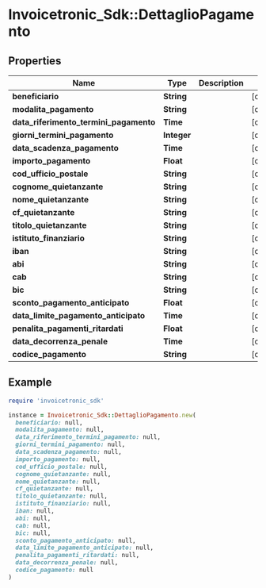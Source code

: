 # Invoicetronic_Sdk::DettaglioPagamento

## Properties

| Name | Type | Description | Notes |
| ---- | ---- | ----------- | ----- |
| **beneficiario** | **String** |  | [optional] |
| **modalita_pagamento** | **String** |  | [optional] |
| **data_riferimento_termini_pagamento** | **Time** |  | [optional] |
| **giorni_termini_pagamento** | **Integer** |  | [optional] |
| **data_scadenza_pagamento** | **Time** |  | [optional] |
| **importo_pagamento** | **Float** |  | [optional] |
| **cod_ufficio_postale** | **String** |  | [optional] |
| **cognome_quietanzante** | **String** |  | [optional] |
| **nome_quietanzante** | **String** |  | [optional] |
| **cf_quietanzante** | **String** |  | [optional] |
| **titolo_quietanzante** | **String** |  | [optional] |
| **istituto_finanziario** | **String** |  | [optional] |
| **iban** | **String** |  | [optional] |
| **abi** | **String** |  | [optional] |
| **cab** | **String** |  | [optional] |
| **bic** | **String** |  | [optional] |
| **sconto_pagamento_anticipato** | **Float** |  | [optional] |
| **data_limite_pagamento_anticipato** | **Time** |  | [optional] |
| **penalita_pagamenti_ritardati** | **Float** |  | [optional] |
| **data_decorrenza_penale** | **Time** |  | [optional] |
| **codice_pagamento** | **String** |  | [optional] |

## Example

```ruby
require 'invoicetronic_sdk'

instance = Invoicetronic_Sdk::DettaglioPagamento.new(
  beneficiario: null,
  modalita_pagamento: null,
  data_riferimento_termini_pagamento: null,
  giorni_termini_pagamento: null,
  data_scadenza_pagamento: null,
  importo_pagamento: null,
  cod_ufficio_postale: null,
  cognome_quietanzante: null,
  nome_quietanzante: null,
  cf_quietanzante: null,
  titolo_quietanzante: null,
  istituto_finanziario: null,
  iban: null,
  abi: null,
  cab: null,
  bic: null,
  sconto_pagamento_anticipato: null,
  data_limite_pagamento_anticipato: null,
  penalita_pagamenti_ritardati: null,
  data_decorrenza_penale: null,
  codice_pagamento: null
)
```

